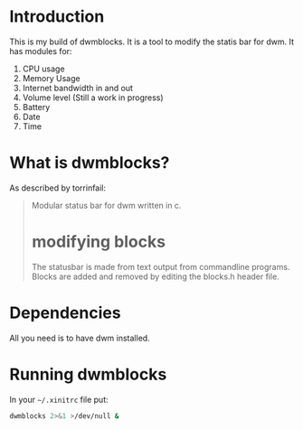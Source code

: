 # Introduction
This is my build of dwmblocks. It is a tool to modify the statis bar for dwm. It has modules for:
1. CPU usage
2. Memory Usage
3. Internet bandwidth in and out
4. Volume level (Still a work in progress)
5. Battery
6. Date
7. Time

# What is dwmblocks?
As described by torrinfail:

> Modular status bar for dwm written in c.
> # modifying blocks
> The statusbar is made from text output from commandline programs.
> Blocks are added and removed by editing the blocks.h header file.

# Dependencies
All you need is to have dwm installed. 

# Running dwmblocks
In your `~/.xinitrc` file put: 

``` bash
dwmblocks 2>&1 >/dev/null &
```
